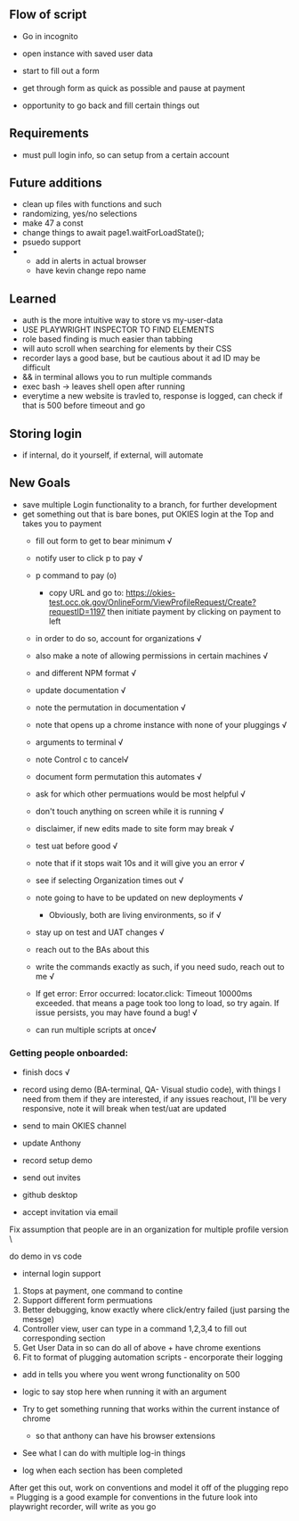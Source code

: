 ## Flow of script 
- Go in incognito

- open instance with saved user data 
- start to fill out a form 
- get through form as quick as possible and pause at payment 
- opportunity to go back and fill certain things out 


## Requirements
- must pull login info, so can setup from a certain account

## Future additions 
- clean up files with functions and such 
- randomizing, yes/no selections
- make 47 a const
- change things to await page1.waitForLoadState();
- psuedo support
- - add in alerts in actual browser 
   - have kevin change repo name 
    

## Learned 
  - auth is the more intuitive way to store vs my-user-data
  - USE PLAYWRIGHT INSPECTOR TO FIND ELEMENTS 
  - role based finding is much easier than tabbing 
  - will auto scroll when searching for elements by their CSS 
  - recorder lays a good base, but be cautious about it ad ID may be difficult 
  - && in terminal allows you to run multiple commands
  - exec bash -> leaves shell open after running 
  - everytime a new website is travled to, response is logged, can check if that is 500 before timeout and go 


## Storing login 
  - if internal, do it yourself, if external, will automate



## New Goals 
  - save multiple Login functionality to a branch, for further development 
  - get something out that is bare bones, put OKIES login at the Top and takes you to payment 
    - fill out form to get to bear minimum  √
    - notify user to click p to pay √
    - p command to pay (o)
      - copy URL and go to: https://okies-test.occ.ok.gov/OnlineForm/ViewProfileRequest/Create?requestID=1197 then initiate payment by clicking on payment to left 

    - in order to do so, account for organizations √
    - also make a note of allowing permissions in certain machines √
    - and different NPM format √
    - update documentation √
    - note the permutation in documentation √
    - note that opens up a chrome instance with none of your pluggings √
    - arguments to terminal √
    - note Control c to cancel√ 
    - document form permutation this automates √
    - ask for which other permuations would be most helpful √
    - don't touch anything on screen while it is running √
    - disclaimer, if new edits made to site form may break √
    - test uat before good √
    - note that if it stops wait 10s and it will give you an error √
    - see if selecting Organization times out √
    - note going to have to be updated on new deployments √
      - Obviously, both are living environments, so if √
    - stay up on test and UAT changes √
    - reach out to the BAs about this 
    - write the commands exactly as such, if you need sudo, reach out to me √
    - If get error: Error occurred: locator.click: Timeout 10000ms exceeded. that means a page took too long to load, so try again. If issue persists, you may have found a bug! √
    - can run multiple scripts at once√
 

### Getting people onboarded: 
  - finish docs √
  - record using demo (BA-terminal, QA- Visual studio code), with things I need from them if they are interested, if any issues reachout, I'll be very responsive, note it will break when test/uat are updated 
  - send to main OKIES channel 
  - update Anthony 
  - record setup demo 

  
  - send out invites 
  - github desktop 
  - accept invitation via email 

Fix assumption that people are in an organization for multiple profile version \



do demo in vs code 

    

  - internal login support 
  


  1. Stops at payment, one command to contine
  1. Support different form permuations 
  2. Better debugging, know exactly where click/entry failed (just parsing the messge)
  3. Controller view, user can type in a command 1,2,3,4 to fill out corresponding section 
  4. Get User Data in so can do all of above + have chrome exentions 
  5. Fit to format of plugging automation scripts - encorporate their logging


  - add in tells you where you went wrong functionality on 500
  - logic to say stop here when running it with an argument 

  - Try to get something running that works within the current instance of chrome 
    - so that anthony can have his browser extensions

  - See what I can do with multiple log-in things
  - log when each section has been completed
  

After get this out, work on conventions and model it off of the plugging repo =
Plugging is a good example for conventions in the future 
look into playwright recorder, will write as you go



